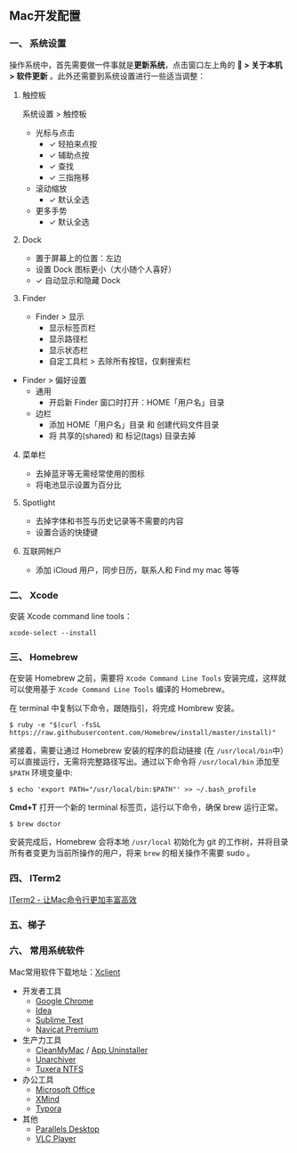 ## Mac开发配置

### 一、 系统设置

操作系统中，首先需要做一件事就是**更新系统**，点击窗口左上角的 ** > 关于本机 > 软件更新** 。此外还需要到系统设置进行一些适当调整：

1. 触控板

   系统设置 > 触控板

   - 光标与点击
     - ✓ 轻拍来点按
     - ✓ 辅助点按
     - ✓ 查找
     - ✓ 三指拖移
   - 滚动缩放
     - ✓ 默认全选
   - 更多手势
     - ✓ 默认全选

2. Dock
   - 置于屏幕上的位置：左边
   - 设置 Dock 图标更小（大小随个人喜好）
   - ✓ 自动显示和隐藏 Dock

3. Finder
   - Finder > 显示
     - 显示标签页栏
     - 显示路径栏
     - 显示状态栏
     - 自定工具栏 > 去除所有按钮，仅剩搜索栏
- Finder > 偏好设置
     - 通用
       - 开启新 Finder 窗口时打开：HOME「用户名」目录
     - 边栏
       - 添加 HOME「用户名」目录 和 创建代码文件目录
       - 将 共享的(shared) 和 标记(tags) 目录去掉

4. 菜单栏
   - 去掉蓝牙等无需经常使用的图标
   - 将电池显示设置为百分比

5. Spotlight
   - 去掉字体和书签与历史记录等不需要的内容
   - 设置合适的快捷键

6. 互联网帐户
   - 添加 iCloud 用户，同步日历，联系人和 Find my mac 等等

### 二、 Xcode

安装 Xcode command line tools：

```
xcode-select --install
```

### 三、 Homebrew

在安装 Homebrew 之前，需要将 `Xcode Command Line Tools` 安装完成，这样就可以使用基于 `Xcode Command Line Tools` 编译的 Homebrew。

在 terminal 中复制以下命令，跟随指引，将完成 Hombrew 安装。

```
$ ruby -e "$(curl -fsSL https://raw.githubusercontent.com/Homebrew/install/master/install)"
```

紧接着，需要让通过 Homebrew 安装的程序的启动链接 (在 `/usr/local/bin`中）可以直接运行，无需将完整路径写出。通过以下命令将 `/usr/local/bin` 添加至 `$PATH` 环境变量中:

```
$ echo 'export PATH="/usr/local/bin:$PATH"' >> ~/.bash_profile
```

**Cmd+T** 打开一个新的 terminal 标签页，运行以下命令，确保 brew 运行正常。

```
$ brew doctor
```

安装完成后，Homebrew 会将本地 `/usr/local` 初始化为 git 的工作树，并将目录所有者变更为当前所操作的用户，将来 `brew` 的相关操作不需要 sudo 。

### 四、 ITerm2

[ITerm2 - 让Mac命令行更加丰富高效](https://www.jianshu.com/p/405956cdaca6)

### 五、梯子



### 六、 常用系统软件

Mac常用软件下载地址：[Xclient](https://xclient.info/)

- 开发者工具
  - [Google Chrome](https://www.google.com/intl/en/chrome/browser/)
  - [Idea](https://www.jetbrains.com/zh-cn/idea/)
  - [Sublime Text](https://www.sublimetext.com/3)
  - [Navicat Premium](https://xclient.info/s/navicat-premium.html)
- 生产力工具
  - [CleanMyMac](https://xclient.info/s/cleanmymac.html) / [App Uninstaller](https://xclient.info/s/app-uninstaller.html)
  - [Unarchiver](http://wakaba.c3.cx/s/apps/unarchiver.html)
  - [Tuxera NTFS](https://xclient.info/s/tuxera-ntfs.html)
- 办公工具
  - [Microsoft Office](https://www.microsoft.com/zh-cn/microsoft-365/mac/microsoft-365-for-mac?rtc=1)
  - [XMind](https://www.xmind.net/)
  - [Typora](https://typora.io/#download)
- 其他
  - [Parallels Desktop](https://www.parallels.com/hk/)
  - [VLC Player](https://www.videolan.org/vlc/)

